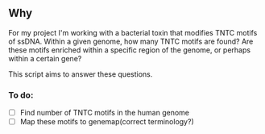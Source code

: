 ## Why
For my project I'm working with a bacterial toxin that modifies TNTC motifs of ssDNA. Within a given genome, how many TNTC motifs are found? Are these motifs enriched within a  specific region of the genome, or perhaps within a certain gene?

This script aims to answer these questions.

### To do:
- [ ] Find number of TNTC motifs in the human genome
- [ ] Map these motifs to genemap(correct terminology?)

